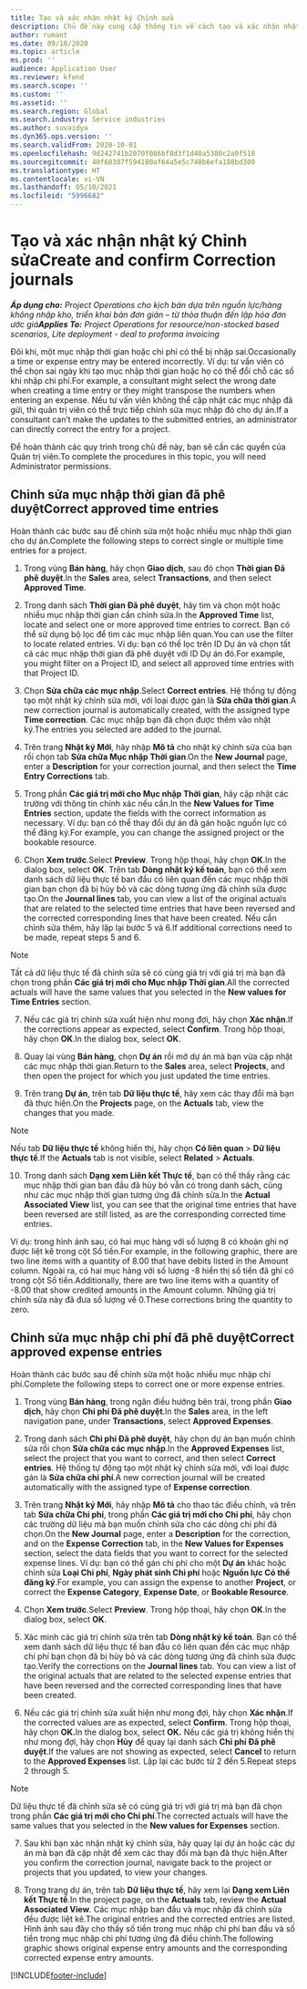 ```yaml
---
title: Tạo và xác nhận nhật ký Chỉnh sửa
description: Chủ đề này cung cấp thông tin về cách tạo và xác nhận nhật ký chỉnh sửa.
author: rumant
ms.date: 09/18/2020
ms.topic: article
ms.prod: ''
audience: Application User
ms.reviewer: kfend
ms.search.scope: ''
ms.custom: ''
ms.assetid: ''
ms.search.region: Global
ms.search.industry: Service industries
ms.author: suvaidya
ms.dyn365.ops.version: ''
ms.search.validFrom: 2020-10-01
ms.openlocfilehash: 9d242741b2070f086bf8d3f1d40a5380c2a0f518
ms.sourcegitcommit: 40f68387f594180af64a5e5c748b6efa188bd300
ms.translationtype: HT
ms.contentlocale: vi-VN
ms.lasthandoff: 05/10/2021
ms.locfileid: "5996682"
---
```

# <a name="create-and-confirm-correction-journals"></a><span data-ttu-id="32f08-103">Tạo và xác nhận nhật ký Chỉnh sửa</span><span class="sxs-lookup"><span data-stu-id="32f08-103">Create and confirm Correction journals</span></span>

<span data-ttu-id="32f08-104">_**Áp dụng cho:** Project Operations cho kịch bản dựa trên nguồn lực/hàng không nhập kho, triển khai bản đơn giản – từ thỏa thuận đến lập hóa đơn ước giá_</span><span class="sxs-lookup"><span data-stu-id="32f08-104">_**Applies To:** Project Operations for resource/non-stocked based scenarios, Lite deployment - deal to proforma invoicing_</span></span>

<span data-ttu-id="32f08-105">Đôi khi, một mục nhập thời gian hoặc chi phí có thể bị nhập sai.</span><span class="sxs-lookup"><span data-stu-id="32f08-105">Occasionally a time or expense entry may be entered incorrectly.</span></span> <span data-ttu-id="32f08-106">Ví dụ: tư vấn viên có thể chọn sai ngày khi tạo mục nhập thời gian hoặc họ có thể đổi chỗ các số khi nhập chi phí.</span><span class="sxs-lookup"><span data-stu-id="32f08-106">For example, a consultant might select the wrong date when creating a time entry or they might transpose the numbers when entering an expense.</span></span> <span data-ttu-id="32f08-107">Nếu tư vấn viên không thể cập nhật các mục nhập đã gửi, thì quản trị viên có thể trực tiếp chỉnh sửa mục nhập đó cho dự án.</span><span class="sxs-lookup"><span data-stu-id="32f08-107">If a consultant can’t make the updates to the submitted entries, an administrator can directly correct the entry for a project.</span></span>

<span data-ttu-id="32f08-108">Để hoàn thành các quy trình trong chủ đề này, bạn sẽ cần các quyền của Quản trị viên.</span><span class="sxs-lookup"><span data-stu-id="32f08-108">To complete the procedures in this topic, you will need Administrator permissions.</span></span>

## <a name="correct-approved-time-entries"></a><span data-ttu-id="32f08-109">Chỉnh sửa mục nhập thời gian đã phê duyệt</span><span class="sxs-lookup"><span data-stu-id="32f08-109">Correct approved time entries</span></span>     

<span data-ttu-id="32f08-110">Hoàn thành các bước sau để chỉnh sửa một hoặc nhiều mục nhập thời gian cho dự án.</span><span class="sxs-lookup"><span data-stu-id="32f08-110">Complete the following steps to correct single or multiple time entries for a project.</span></span>

1. <span data-ttu-id="32f08-111">Trong vùng **Bán hàng**, hãy chọn **Giao dịch**, sau đó chọn **Thời gian Đã phê duyệt**.</span><span class="sxs-lookup"><span data-stu-id="32f08-111">In the **Sales** area, select **Transactions**, and then select **Approved Time**.</span></span> 

2. <span data-ttu-id="32f08-112">Trong danh sách **Thời gian Đã phê duyệt**, hãy tìm và chọn một hoặc nhiều mục nhập thời gian cần chỉnh sửa.</span><span class="sxs-lookup"><span data-stu-id="32f08-112">In the **Approved Time** list, locate and select one or more approved time entries to correct.</span></span> <span data-ttu-id="32f08-113">Bạn có thể sử dụng bộ lọc để tìm các mục nhập liên quan.</span><span class="sxs-lookup"><span data-stu-id="32f08-113">You can use the filter to locate related entries.</span></span> <span data-ttu-id="32f08-114">Ví dụ: bạn có thể lọc trên ID Dự án và chọn tất cả các mục nhập thời gian đã phê duyệt với ID Dự án đó.</span><span class="sxs-lookup"><span data-stu-id="32f08-114">For example, you might filter on a Project ID, and select all approved time entries with that Project ID.</span></span>

3. <span data-ttu-id="32f08-115">Chọn **Sửa chữa các mục nhập**.</span><span class="sxs-lookup"><span data-stu-id="32f08-115">Select **Correct entries**.</span></span> <span data-ttu-id="32f08-116">Hệ thống tự động tạo một nhật ký chỉnh sửa mới, với loại được gán là **Sửa chữa thời gian**.</span><span class="sxs-lookup"><span data-stu-id="32f08-116">A new correction journal is automatically created, with the assigned type **Time correction**.</span></span> <span data-ttu-id="32f08-117">Các mục nhập bạn đã chọn được thêm vào nhật ký.</span><span class="sxs-lookup"><span data-stu-id="32f08-117">The entries you selected are added to the journal.</span></span> 

4. <span data-ttu-id="32f08-118">Trên trang **Nhật ký Mới**, hãy nhập **Mô tả** cho nhật ký chỉnh sửa của bạn rồi chọn tab **Sửa chữa Mục nhập Thời gian**.</span><span class="sxs-lookup"><span data-stu-id="32f08-118">On the **New Journal** page, enter a **Description** for your correction journal, and then select the **Time Entry Corrections** tab.</span></span>  

5. <span data-ttu-id="32f08-119">Trong phần **Các giá trị mới cho Mục nhập Thời gian**, hãy cập nhật các trường với thông tin chính xác nếu cần.</span><span class="sxs-lookup"><span data-stu-id="32f08-119">In the **New Values for Time Entries** section, update the fields with the correct information as necessary.</span></span> <span data-ttu-id="32f08-120">Ví dụ: bạn có thể thay đổi dự án đã gán hoặc nguồn lực có thể đăng ký.</span><span class="sxs-lookup"><span data-stu-id="32f08-120">For example, you can change the assigned project or the bookable resource.</span></span>

6. <span data-ttu-id="32f08-121">Chọn **Xem trước**.</span><span class="sxs-lookup"><span data-stu-id="32f08-121">Select **Preview**.</span></span> <span data-ttu-id="32f08-122">Trong hộp thoại, hãy chọn **OK**.</span><span class="sxs-lookup"><span data-stu-id="32f08-122">In the dialog box, select **OK**.</span></span> <span data-ttu-id="32f08-123">Trên tab **Dòng nhật ký kế toán**, bạn có thể xem danh sách dữ liệu thực tế ban đầu có liên quan đến các mục nhập thời gian bạn chọn đã bị hủy bỏ và các dòng tương ứng đã chỉnh sửa được tạo.</span><span class="sxs-lookup"><span data-stu-id="32f08-123">On the **Journal lines** tab, you can view a list of the original actuals that are related to the selected time entries that have been reversed and the corrected corresponding lines that have been created.</span></span> <span data-ttu-id="32f08-124">Nếu cần chỉnh sửa thêm, hãy lặp lại bước 5 và 6.</span><span class="sxs-lookup"><span data-stu-id="32f08-124">If additional corrections need to be made, repeat steps 5 and 6.</span></span> 

> [!NOTE]
> <span data-ttu-id="32f08-125">Tất cả dữ liệu thực tế đã chỉnh sửa sẽ có cùng giá trị với giá trị mà bạn đã chọn trong phần **Các giá trị mới cho Mục nhập Thời gian**.</span><span class="sxs-lookup"><span data-stu-id="32f08-125">All the corrected actuals will have the same values that you selected in the **New values for Time Entries** section.</span></span>

7. <span data-ttu-id="32f08-126">Nếu các giá trị chỉnh sửa xuất hiện như mong đợi, hãy chọn **Xác nhận**.</span><span class="sxs-lookup"><span data-stu-id="32f08-126">If the corrections appear as expected, select **Confirm**.</span></span> <span data-ttu-id="32f08-127">Trong hộp thoại, hãy chọn **OK**.</span><span class="sxs-lookup"><span data-stu-id="32f08-127">In the dialog box, select **OK**.</span></span>

8. <span data-ttu-id="32f08-128">Quay lại vùng **Bán hàng**, chọn **Dự án** rồi mở dự án mà bạn vừa cập nhật các mục nhập thời gian.</span><span class="sxs-lookup"><span data-stu-id="32f08-128">Return to the **Sales** area, select **Projects**, and then open the project for which you just updated the time entries.</span></span> 

9. <span data-ttu-id="32f08-129">Trên trang **Dự án**, trên tab **Dữ liệu thực tế**, hãy xem các thay đổi mà bạn đã thực hiện.</span><span class="sxs-lookup"><span data-stu-id="32f08-129">On the **Projects** page, on the **Actuals** tab, view the changes that you made.</span></span> 

> [!NOTE]
> <span data-ttu-id="32f08-130">Nếu tab **Dữ liệu thực tế** không hiển thị, hãy chọn **Có liên quan** > **Dữ liệu thực tế**.</span><span class="sxs-lookup"><span data-stu-id="32f08-130">If the **Actuals** tab is not visible, select **Related** > **Actuals**.</span></span>  

10. <span data-ttu-id="32f08-131">Trong danh sách **Dạng xem Liên kết Thực tế**, bạn có thể thấy rằng các mục nhập thời gian ban đầu đã hủy bỏ vẫn có trong danh sách, cũng như các mục nhập thời gian tương ứng đã chỉnh sửa.</span><span class="sxs-lookup"><span data-stu-id="32f08-131">In the **Actual Associated View** list, you can see that the original time entries that have been reversed are still listed, as are the corresponding corrected time entries.</span></span> 

<span data-ttu-id="32f08-132">Ví dụ: trong hình ảnh sau, có hai mục hàng với số lượng 8 có khoản ghi nợ được liệt kê trong cột Số tiền.</span><span class="sxs-lookup"><span data-stu-id="32f08-132">For example, in the following graphic, there are two line items with a quantity of 8.00 that have debits listed in the Amount column.</span></span> <span data-ttu-id="32f08-133">Ngoài ra, có hai mục hàng với số lượng -8 hiển thị số tiền đã ghi có trong cột Số tiền.</span><span class="sxs-lookup"><span data-stu-id="32f08-133">Additionally, there are two line items with a quantity of -8.00 that show credited amounts in the Amount column.</span></span> <span data-ttu-id="32f08-134">Những giá trị chỉnh sửa này đã đưa số lượng về 0.</span><span class="sxs-lookup"><span data-stu-id="32f08-134">These corrections bring the quantity to zero.</span></span>

 
## <a name="correct-approved-expense-entries"></a><span data-ttu-id="32f08-135">Chỉnh sửa mục nhập chi phí đã phê duyệt</span><span class="sxs-lookup"><span data-stu-id="32f08-135">Correct approved expense entries</span></span>

<span data-ttu-id="32f08-136">Hoàn thành các bước sau để chỉnh sửa một hoặc nhiều mục nhập chi phí.</span><span class="sxs-lookup"><span data-stu-id="32f08-136">Complete the following steps to correct one or more expense entries.</span></span> 

1. <span data-ttu-id="32f08-137">Trong vùng **Bán hàng**, trong ngăn điều hướng bên trái, trong phần **Giao dịch**, hãy chọn **Chi phí Đã phê duyệt**.</span><span class="sxs-lookup"><span data-stu-id="32f08-137">In the **Sales** area, in the left navigation pane, under **Transactions**, select **Approved Expenses**.</span></span>

2. <span data-ttu-id="32f08-138">Trong danh sách **Chi phí Đã phê duyệt**, hãy chọn dự án bạn muốn chỉnh sửa rồi chọn **Sửa chữa các mục nhập**.</span><span class="sxs-lookup"><span data-stu-id="32f08-138">In the **Approved Expenses** list, select the project that you want to correct, and then select **Correct entries**.</span></span> <span data-ttu-id="32f08-139">Hệ thống tự động tạo một nhật ký chỉnh sửa mới, với loại được gán là **Sửa chữa chi phí**.</span><span class="sxs-lookup"><span data-stu-id="32f08-139">A new correction journal will be created automatically with the assigned type of **Expense correction**.</span></span> 

3. <span data-ttu-id="32f08-140">Trên trang **Nhật ký Mới**, hãy nhập **Mô tả** cho thao tác điều chỉnh, và trên tab **Sửa chữa Chi phí**, trong phần **Các giá trị mới cho Chi phí**, hãy chọn các trường dữ liệu mà bạn muốn chỉnh sửa cho các dòng chi phí đã chọn.</span><span class="sxs-lookup"><span data-stu-id="32f08-140">On the **New Journal** page, enter a **Description** for the correction, and on the **Expense Correction** tab, in the **New Values for Expenses** section, select the data fields that you want to correct for the selected expense lines.</span></span> <span data-ttu-id="32f08-141">Ví dụ: bạn có thể gán chi phí cho một **Dự án** khác hoặc chỉnh sửa **Loại Chi phí**, **Ngày phát sinh Chi phí** hoặc **Nguồn lực Có thể đăng ký**.</span><span class="sxs-lookup"><span data-stu-id="32f08-141">For example, you can assign the expense to another **Project**, or correct the **Expense Category**, **Expense Date**, or **Bookable Resource**.</span></span>

4. <span data-ttu-id="32f08-142">Chọn **Xem trước**.</span><span class="sxs-lookup"><span data-stu-id="32f08-142">Select **Preview**.</span></span> <span data-ttu-id="32f08-143">Trong hộp thoại, hãy chọn **OK**.</span><span class="sxs-lookup"><span data-stu-id="32f08-143">In the dialog box, select **OK**.</span></span> 

5. <span data-ttu-id="32f08-144">Xác minh các giá trị chỉnh sửa trên tab **Dòng nhật ký kế toán**. Bạn có thể xem danh sách dữ liệu thực tế ban đầu có liên quan đến các mục nhập chi phí bạn chọn đã bị hủy bỏ và các dòng tương ứng đã chỉnh sửa được tạo.</span><span class="sxs-lookup"><span data-stu-id="32f08-144">Verify the corrections on the **Journal lines** tab. You can view a list of the original actuals that are related to the selected expense entries that have been reversed and the corrected corresponding lines that have been created.</span></span>

6. <span data-ttu-id="32f08-145">Nếu các giá trị chỉnh sửa xuất hiện như mong đợi, hãy chọn **Xác nhận**.</span><span class="sxs-lookup"><span data-stu-id="32f08-145">If the corrected values are as expected, select **Confirm**.</span></span> <span data-ttu-id="32f08-146">Trong hộp thoại, hãy chọn **OK.**</span><span class="sxs-lookup"><span data-stu-id="32f08-146">In the dialog box, select **OK.**</span></span> <span data-ttu-id="32f08-147">Nếu các giá trị không hiển thị như mong đợi, hãy chọn **Hủy** để quay lại danh sách **Chi phí Đã phê duyệt**.</span><span class="sxs-lookup"><span data-stu-id="32f08-147">If the values are not showing as expected, select **Cancel** to return to the **Approved Expenses** list.</span></span> <span data-ttu-id="32f08-148">Lặp lại các bước từ 2 đến 5.</span><span class="sxs-lookup"><span data-stu-id="32f08-148">Repeat steps 2 through 5.</span></span> 

> [!NOTE]
> <span data-ttu-id="32f08-149">Dữ liệu thực tế đã chỉnh sửa sẽ có cùng giá trị với giá trị mà bạn đã chọn trong phần **Các giá trị mới cho Chi phí**.</span><span class="sxs-lookup"><span data-stu-id="32f08-149">The corrected actuals will have the same values that you selected in the **New values for Expenses** section.</span></span>

7. <span data-ttu-id="32f08-150">Sau khi bạn xác nhận nhật ký chỉnh sửa, hãy quay lại dự án hoặc các dự án mà bạn đã cập nhật để xem các thay đổi mà bạn đã thực hiện.</span><span class="sxs-lookup"><span data-stu-id="32f08-150">After you confirm the correction journal, navigate back to the project or projects that you updated, to view your changes.</span></span>  

8. <span data-ttu-id="32f08-151">Trong trang dự án, trên tab **Dữ liệu thực tế**, hãy xem lại **Dạng xem Liên kết Thực tế**.</span><span class="sxs-lookup"><span data-stu-id="32f08-151">In the project page, on the **Actuals** tab, review the **Actual Associated View**.</span></span> <span data-ttu-id="32f08-152">Các mục nhập ban đầu và mục nhập đã chỉnh sửa đều được liệt kê.</span><span class="sxs-lookup"><span data-stu-id="32f08-152">The original entries and the corrected entries are listed.</span></span> <span data-ttu-id="32f08-153">Hình ảnh sau đây cho thấy số tiền trong mục nhập chi phí ban đầu và số tiền trong mục nhập chi phí tương ứng đã điều chỉnh.</span><span class="sxs-lookup"><span data-stu-id="32f08-153">The following graphic shows original expense entry amounts and the corresponding corrected expense entry amounts.</span></span> 




[!INCLUDE[footer-include](../includes/footer-banner.md)]